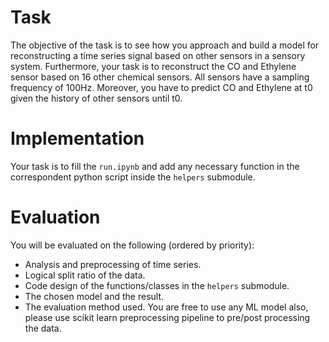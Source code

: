 # Task

The objective of the task is to see how you approach and build a model for reconstructing a time series signal based on other sensors in a sensory system. Furthermore, 
your task is to reconstruct the CO and Ethylene sensor based on 16 other chemical sensors. All sensors have a sampling frequency of 100Hz. Moreover, you have to predict
CO and Ethylene at t0 given the history of other sensors until t0.

# Implementation

Your task is to fill the `run.ipynb` and add any necessary function in the correspondent python script inside the `helpers` submodule. 

# Evaluation

You will be evaluated on the following (ordered by priority):

-	Analysis and preprocessing of time series.
-	Logical split ratio of the data.
-	Code design of the functions/classes in the `helpers` submodule.
-	The chosen model and the result.
-	The evaluation method used.
You are free to use any ML model also, please use scikit learn preprocessing pipeline to pre/post processing the data.
